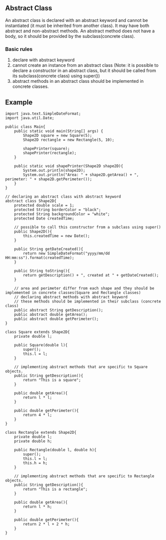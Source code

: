 ## Abstract Class
An abstract class is declared with an abstract keyword and cannot be instantiated (it must be inherited from another class). It may have both abstract and non-abstract methods. An abstract method does not have a body, so it should be provided by the subclass(concrete class).

### Basic rules
1. declare with abstract keyword
2. cannot create an instance from an abstract class (Note: it is possible to declare a constructor in an abstract class, but it should be called from its subclass(concrete class) using super())
3. abstract methods in an abstract class should be implemented in concrete classes.

## Example
```
import java.text.SimpleDateFormat;
import java.util.Date;

public class Main{
    public static void main(String[] args) {
        Shape2D square = new Square(5);
        Shape2D rectangle = new Rectangle(5, 10);

        shapePrinter(square);
        shapePrinter(rectangle);
    }

    public static void shapePrinter(Shape2D shape2D){
        System.out.println(shape2D);
        System.out.println("Area: " + shape2D.getArea() + ", perimeter: " + shape2D.getPerimeter());
    }
}

// declaring an abstract class with abstract keyword
abstract class Shape2D{
    protected double scale = 1;
    protected String borderColor = "black";
    protected String backgroundColor = "white";
    protected Date createdTime;

    // possible to call this constructor from a subclass using super()
    public Shape2D(){
        this.createdTime = new Date();
    }

    public String getDateCreated(){
        return new SimpleDateFormat("yyyy/mm/dd HH:mm:ss").format(createdTime);
    }

    public String toString(){
        return getDescription() + ", created at " + getDateCreated();
    }

    // area and perimeter differ from each shape and they should be implemented in concrete classes(Square and Rectangle classes)
    // declaring abstract methods with abstract keyword
    // these methods should be implemented in their subclass (concrete class)
    public abstract String getDescription();
    public abstract double getArea();
    public abstract double getPerimeter();
}

class Square extends Shape2D{
    private double l;

    public Square(double l){
        super();
        this.l = l;
    }

    // implementing abstract methods that are specific to Square objects.
    public String getDescription(){
        return "This is a square";
    }

    public double getArea(){
        return l * l;
    }

    public double getPerimeter(){
        return 4 * l;
    }
}

class Rectangle extends Shape2D{
    private double l;
    private double h;

    public Rectangle(double l, double h){
        super();
        this.l = l;
        this.h = h;
    }

    // implementing abstract methods that are specific to Rectangle objects.
    public String getDescription(){
        return "This is a rectangle";
    }

    public double getArea(){
        return l * h;
    }

    public double getPerimeter(){
        return 2 * l + 2 * h;
    }
}
```
